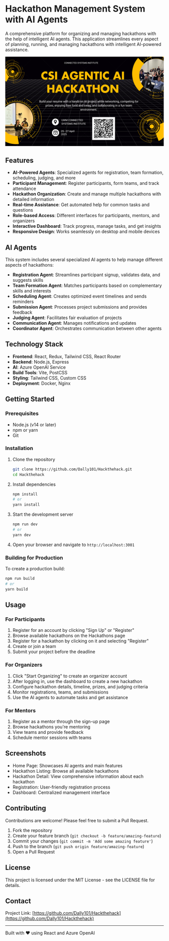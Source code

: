 # Hackathon Management System with AI Agents

A comprehensive platform for organizing and managing hackathons with the help of intelligent AI agents. This application streamlines every aspect of planning, running, and managing hackathons with intelligent AI-powered assistance.

![Hackathon Management System](public/images/hackathon1.jpg)

## Features

- **AI-Powered Agents**: Specialized agents for registration, team formation, scheduling, judging, and more
- **Participant Management**: Register participants, form teams, and track attendance
- **Hackathon Organization**: Create and manage multiple hackathons with detailed information
- **Real-time Assistance**: Get automated help for common tasks and questions
- **Role-based Access**: Different interfaces for participants, mentors, and organizers
- **Interactive Dashboard**: Track progress, manage tasks, and get insights
- **Responsive Design**: Works seamlessly on desktop and mobile devices

## AI Agents

This system includes several specialized AI agents to help manage different aspects of hackathons:

- **Registration Agent**: Streamlines participant signup, validates data, and suggests skills
- **Team Formation Agent**: Matches participants based on complementary skills and interests
- **Scheduling Agent**: Creates optimized event timelines and sends reminders
- **Submission Agent**: Processes project submissions and provides feedback
- **Judging Agent**: Facilitates fair evaluation of projects
- **Communication Agent**: Manages notifications and updates
- **Coordinator Agent**: Orchestrates communication between other agents

## Technology Stack

- **Frontend**: React, Redux, Tailwind CSS, React Router
- **Backend**: Node.js, Express
- **AI**: Azure OpenAI Service
- **Build Tools**: Vite, PostCSS
- **Styling**: Tailwind CSS, Custom CSS
- **Deployment**: Docker, Nginx

## Getting Started

### Prerequisites

- Node.js (v14 or later)
- npm or yarn
- Git

### Installation

1. Clone the repository
   ```bash
   git clone https://github.com/Dally101/Hackthehack.git
   cd Hackthehack
   ```

2. Install dependencies
   ```bash
   npm install
   # or
   yarn install
   ```

3. Start the development server
   ```bash
   npm run dev
   # or
   yarn dev
   ```

4. Open your browser and navigate to `http://localhost:3001`

### Building for Production

To create a production build:

```bash
npm run build
# or
yarn build
```

## Usage

### For Participants

1. Register for an account by clicking "Sign Up" or "Register"
2. Browse available hackathons on the Hackathons page
3. Register for a hackathon by clicking on it and selecting "Register"
4. Create or join a team
5. Submit your project before the deadline

### For Organizers

1. Click "Start Organizing" to create an organizer account
2. After logging in, use the dashboard to create a new hackathon
3. Configure hackathon details, timeline, prizes, and judging criteria
4. Monitor registrations, teams, and submissions
5. Use the AI agents to automate tasks and get assistance

### For Mentors

1. Register as a mentor through the sign-up page
2. Browse hackathons you're mentoring
3. View teams and provide feedback
4. Schedule mentor sessions with teams

## Screenshots

- Home Page: Showcases AI agents and main features
- Hackathon Listing: Browse all available hackathons
- Hackathon Detail: View comprehensive information about each hackathon
- Registration: User-friendly registration process
- Dashboard: Centralized management interface

## Contributing

Contributions are welcome! Please feel free to submit a Pull Request.

1. Fork the repository
2. Create your feature branch (`git checkout -b feature/amazing-feature`)
3. Commit your changes (`git commit -m 'Add some amazing feature'`)
4. Push to the branch (`git push origin feature/amazing-feature`)
5. Open a Pull Request

## License

This project is licensed under the MIT License - see the LICENSE file for details.

## Contact

Project Link: [https://github.com/Dally101/Hackthehack](https://github.com/Dally101/Hackthehack)

---

Built with ❤️ using React and Azure OpenAI
